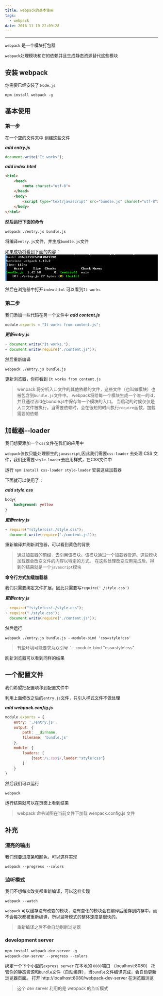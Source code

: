 ```yaml
---
title: webpack的基本使用
tags:
  - webpack
date: 2016-11-10 22:09:28
---
```


----------------------------------------
`webpack` 是一个模块打包器

`webpack`处理模块和它的依赖并且生成静态资源替代这些模块

<!--more-->

## 	安装 webpack

你需要已经安装了 `Node.js`

	npm install webpack -g

## 基本使用

### 第一步

在一个空的文件夹中
创建这些文件

***add entry.js***
```js
document.write('It works');
```
***add index.html***
```html
<html>
    <head>
        <meta charset="utf-8">
    </head>
    <body>
        <script type="text/javascript" src="bundle.js" charset="utf-8"></script>
    </body>
</html>
```
**然后运行下面的命令**

	webpack ./entry.js bundle.js

将编译`entry.js`文件，并生成`bundle.js`文件

如果成功将看到下面的内容：
![alt](/images/webpack的使用/webpack-bundle-start.png)

然后在浏览器中打开`index.html` 可以看到`It works`

### 第二步

我们添加一些代码在另一个文件中
***add content.js***
```js
module.exports = "It works from content.js";
```
***更新entry.js***
```js
- document.write("It works.");
+ document.write(require("./content.js"));
```

然后重新编译

	webpack ./entry.js bundle.js
	
更新浏览器，你将看到 `It works from content.js`


>wenpack 将分析入口文件的其他依赖的文件，这些文件（也叫做模块）也被包含到`bundle.js`文件中。
>webpack将给每一个模块生成一个唯一的id，并且通过该id在bundle.js中保存每一个模块的入口。
>当启动的时候仅仅是入口文件被执行。当需要依赖时，会在很短的时间执行`require`函数，加载需要的依赖

## 加载器--loader

我们想要添加一个`css`文件在我们的应用中

`webpack`仅仅只能处理原生的`javascript`,因此我们需要`css-loader` 去处理 CSS 文件，我们还需要`style-loader`去应用样式，在CSS文件中

运行 `npm install css-loader style-loader` 安装这些加载器

下面就可以使用了：

***add style.css***
```css
body{
	background: yellow
}
```
***更新entry.js***
```js
+ require("!style!css!./style.css");
  document.write(require("./content.js"));
```

重新编译并刷新浏览器，可以看到黄色的背景

>通过加载器的前缀，去引用该模块。该模块通过一个加载器管道。这些模块加载器会改变文件的内容以特定的方式。
>在这些处理改变应用完成后，得到的结果就是一个`javascript`模块

**命令行方式加载加载器**

我们只需要绑定文件扩展，因此只需要写`require('./style.css')`

***更新entry.js***
```js
- require("!style!css!./style.css");
+ require("./style.css");
  document.write(require("./content.js"));
```
然后运行

	webpack ./entry.js bundle.js --module-bind 'css=style!css'

>有些环境可能要求为双引号：--module-bind "css=style!css"

刷新浏览器可以看到同样的结果

## 一个配置文件

我们希望把配置项移到配置文件中

利用上面修改之后的`entry.js`文件，只引入样式文件不做处理

***add webpack.config.js***
```js
module.exports = {
	entry: './entry.js',
	output: {
		path: __dirname,
		filename: 'bundle.js'
	},
	module: {
		loaders: [
			{test:/\.css$/,laoder:"style!css"}
		]
	}
}
```

然后我们可以运行

	webpack

运行结果就可以在页面上看到结果


>webpack 命令试图在当前文件下加载 wenpack.config.js 文件

## 补充

### 漂亮的输出

我们想要进度条和颜色，可以这样实现

	webpack --progress --colors
	
### 监听模式

我们不想每次改变都重新编译，可以这样实现

	webpack --watch
	
`webpack` 可以缓存没有改变的模块，没有变化的模块会在编译后缓存到内存中，而不会每次都被重新编译，所以监听模式的整体速度是很快的。

>重新编译之后不会自动刷新浏览器


### development server

```js
npm install webpack-dev-server -g
webpack-dev-server --progress --colors
```

绑定一个下个小型的`express server` 在本地的 `8080`端口 （localhost:8080）
托管你的静态资源和`bundle`文件（自动编译），当`bundle`文件编译完成，会自动更新浏览器页面。
打开 http://localhost:8080/webpack-dev-server 在浏览器浏览

>这个 dev server 利用的是 webpack 的监听模式


